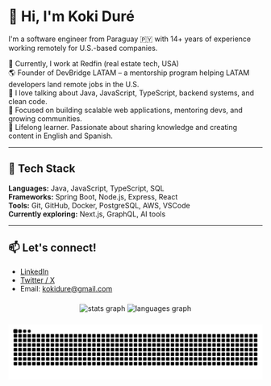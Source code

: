 # 👋 Hi, I'm Koki Duré

I'm a software engineer from Paraguay 🇵🇾 with 14+ years of experience working remotely for U.S.-based companies.

🔭 Currently, I work at Redfin (real estate tech, USA)  
🌎 Founder of DevBridge LATAM – a mentorship program helping LATAM developers land remote jobs in the U.S.  
💬 I love talking about Java, JavaScript, TypeScript, backend systems, and clean code.  
🎯 Focused on building scalable web applications, mentoring devs, and growing communities.  
🧠 Lifelong learner. Passionate about sharing knowledge and creating content in English and Spanish.

---

## 🚀 Tech Stack

**Languages:** Java, JavaScript, TypeScript, SQL  
**Frameworks:** Spring Boot, Node.js, Express, React  
**Tools:** Git, GitHub, Docker, PostgreSQL, AWS, VSCode  
**Currently exploring:** Next.js, GraphQL, AI tools

---

## 📫 Let's connect!

- [LinkedIn](https://www.linkedin.com/in/kokidure)  
- [Twitter / X](https://twitter.com/kokidure)  
- Email: kokidure@gmail.com

###

<div align="center">
  <img src="https://github-readme-stats.vercel.app/api?username=kokidure&hide_title=false&hide_rank=false&show_icons=true&include_all_commits=true&count_private=true&disable_animations=false&theme=dracula&locale=en&hide_border=false&order=1" height="150" alt="stats graph"  />
  <img src="https://github-readme-stats.vercel.app/api/top-langs?username=kokidure&locale=en&hide_title=false&layout=compact&card_width=320&langs_count=5&theme=dracula&hide_border=false&order=2" height="150" alt="languages graph"  />
</div>

###

<img src="https://raw.githubusercontent.com/kokidure/kokidure/output/snake.svg" alt="Snake animation" />

###